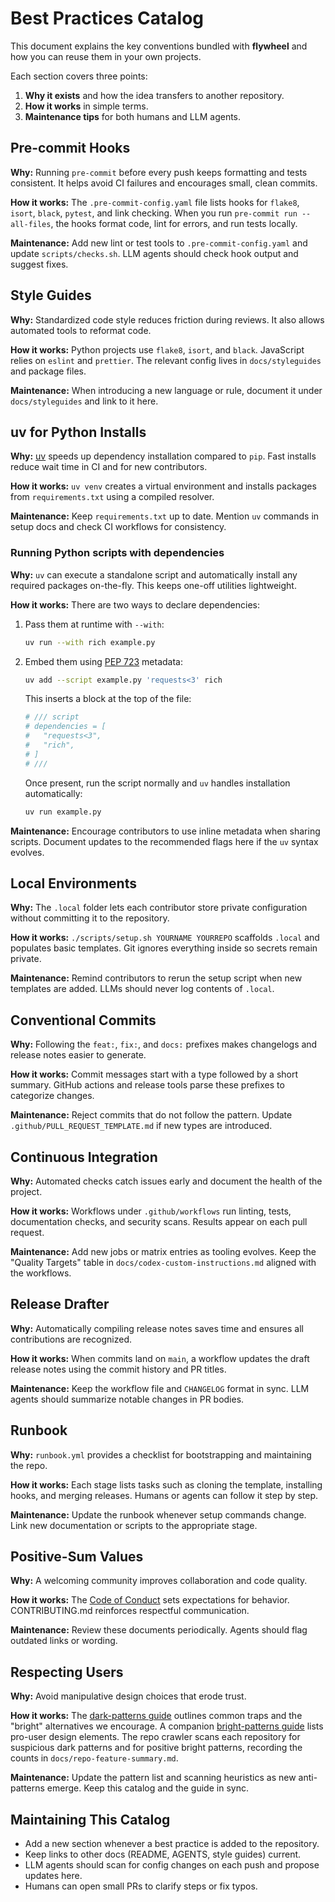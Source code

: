 # Best Practices Catalog

This document explains the key conventions bundled with **flywheel** and how you can reuse them in your own projects.

Each section covers three points:

1. **Why it exists** and how the idea transfers to another repository.
2. **How it works** in simple terms.
3. **Maintenance tips** for both humans and LLM agents.

## Pre-commit Hooks

**Why:** Running `pre-commit` before every push keeps formatting and tests consistent.
It helps avoid CI failures and encourages small, clean commits.

**How it works:** The `.pre-commit-config.yaml` file lists hooks for `flake8`, `isort`,
`black`, `pytest`, and link checking. When you run `pre-commit run --all-files`, the
hooks format code, lint for errors, and run tests locally.

**Maintenance:** Add new lint or test tools to `.pre-commit-config.yaml` and update
`scripts/checks.sh`. LLM agents should check hook output and suggest fixes.

## Style Guides

**Why:** Standardized code style reduces friction during reviews. It also allows automated tools to reformat code.

**How it works:** Python projects use `flake8`, `isort`, and `black`. JavaScript relies on `eslint` and `prettier`. The relevant config lives in `docs/styleguides` and package files.

**Maintenance:** When introducing a new language or rule, document it under `docs/styleguides` and link to it here.

## uv for Python Installs

**Why:** [uv](https://github.com/astral-sh/uv) speeds up dependency installation compared to `pip`. Fast installs reduce wait time in CI and for new contributors.

**How it works:** `uv venv` creates a virtual environment and installs packages from `requirements.txt` using a compiled resolver.

**Maintenance:** Keep `requirements.txt` up to date. Mention `uv` commands in setup docs and check CI workflows for consistency.

### Running Python scripts with dependencies

**Why:** `uv` can execute a standalone script and automatically install any required packages on-the-fly. This keeps one-off utilities lightweight.

**How it works:** There are two ways to declare dependencies:

1. Pass them at runtime with `--with`:

   ```bash
   uv run --with rich example.py
   ```

2. Embed them using [PEP 723](https://peps.python.org/pep-0723/) metadata:

   ```bash
   uv add --script example.py 'requests<3' rich
   ```

   This inserts a block at the top of the file:

   ```python
   # /// script
   # dependencies = [
   #   "requests<3",
   #   "rich",
   # ]
   # ///
   ```

   Once present, run the script normally and `uv` handles installation automatically:

   ```bash
   uv run example.py
   ```

**Maintenance:** Encourage contributors to use inline metadata when sharing scripts. Document updates to the recommended flags here if the `uv` syntax evolves.

## Local Environments

**Why:** The `.local` folder lets each contributor store private configuration without committing it to the repository.

**How it works:** `./scripts/setup.sh YOURNAME YOURREPO` scaffolds `.local` and populates basic templates. Git ignores everything inside so secrets remain private.

**Maintenance:** Remind contributors to rerun the setup script when new templates are added. LLMs should never log contents of `.local`.

## Conventional Commits

**Why:** Following the `feat:`, `fix:`, and `docs:` prefixes makes changelogs and release notes easier to generate.

**How it works:** Commit messages start with a type followed by a short summary. GitHub actions and release tools parse these prefixes to categorize changes.

**Maintenance:** Reject commits that do not follow the pattern. Update `.github/PULL_REQUEST_TEMPLATE.md` if new types are introduced.

## Continuous Integration

**Why:** Automated checks catch issues early and document the health of the project.

**How it works:** Workflows under `.github/workflows` run linting, tests, documentation checks, and security scans. Results appear on each pull request.

**Maintenance:** Add new jobs or matrix entries as tooling evolves. Keep the "Quality Targets" table in `docs/codex-custom-instructions.md` aligned with the workflows.

## Release Drafter

**Why:** Automatically compiling release notes saves time and ensures all contributions are recognized.

**How it works:** When commits land on `main`, a workflow updates the draft release notes using the commit history and PR titles.

**Maintenance:** Keep the workflow file and `CHANGELOG` format in sync. LLM agents should summarize notable changes in PR bodies.

## Runbook

**Why:** `runbook.yml` provides a checklist for bootstrapping and maintaining the repo.

**How it works:** Each stage lists tasks such as cloning the template, installing hooks, and merging releases. Humans or agents can follow it step by step.

**Maintenance:** Update the runbook whenever setup commands change. Link new documentation or scripts to the appropriate stage.

## Positive-Sum Values

**Why:** A welcoming community improves collaboration and code quality.

**How it works:** The [Code of Conduct](CODE_OF_CONDUCT.md) sets expectations for behavior. CONTRIBUTING.md reinforces respectful communication.

**Maintenance:** Review these documents periodically. Agents should flag outdated links or wording.

## Respecting Users

**Why:** Avoid manipulative design choices that erode trust.

**How it works:** The [dark-patterns guide](dark-patterns.md) outlines common traps and the "bright" alternatives we encourage. A companion [bright-patterns guide](bright-patterns.md) lists pro-user design elements. The repo crawler scans each repository for suspicious dark patterns and for positive bright patterns, recording the counts in `docs/repo-feature-summary.md`.

**Maintenance:** Update the pattern list and scanning heuristics as new anti-patterns emerge. Keep this catalog and the guide in sync.

## Maintaining This Catalog

- Add a new section whenever a best practice is added to the repository.
- Keep links to other docs (README, AGENTS, style guides) current.
- LLM agents should scan for config changes on each push and propose updates here.
- Humans can open small PRs to clarify steps or fix typos.
